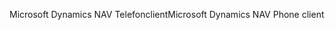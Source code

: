 <span data-ttu-id="4d227-101">Microsoft Dynamics NAV Telefonclient</span><span class="sxs-lookup"><span data-stu-id="4d227-101">Microsoft Dynamics NAV Phone client</span></span>